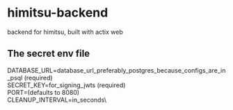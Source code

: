 # himitsu-backend
backend for himitsu, built with actix web

## The secret env file

DATABASE_URL=database_url_preferably_postgres_because_configs_are_in_psql (required)\
SECRET_KEY=for_signing_jwts (required)\
PORT=(defaults to 8080)\
CLEANUP_INTERVAL=in_seconds\
